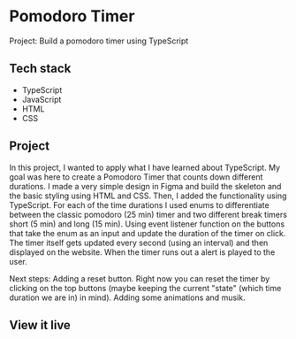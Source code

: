 # Pomodoro Timer
Project: Build a pomodoro timer using TypeScript

## Tech stack
- TypeScript
- JavaScript 
- HTML 
- CSS 

## Project

In this project, I wanted to apply what I have learned about TypeScript. My goal was here to create a Pomodoro Timer that counts down different durations. I made a very simple design in Figma and build the skeleton and the basic styling using HTML and CSS. Then, I added the functionality using TypeScript. For each of the time durations I used enums to differentiate between the classic pomodoro (25 min) timer and two different break timers short (5 min) and long (15 min). Using  event listener function on the buttons that take the enum as an input and update the duration of the timer on click. The timer itself gets updated every second (using an interval) and then displayed on the website. When the timer runs out a alert is played to the user. 

Next steps: Adding a reset button. Right now you can reset the timer by clicking on the top buttons (maybe keeping the current "state" (which time duration we are in) in mind). Adding some animations and musik. 

## View it live

